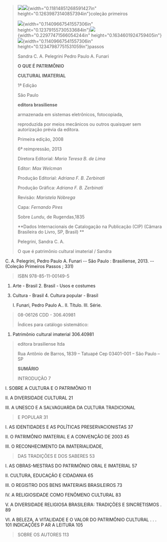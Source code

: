 > ![](media/image1.png)![](media/image3.png){width="0.11814851268591427in"
> height="0.12639873140857394in"}coleção primeiros
>
> ![](media/image4.png){width="0.11409667541557306in"
> height="0.12379155730533684in"}![](media/image5.png){width="0.22977471566054244in"
> height="0.1634601924759405in"}![](media/image6.png){width="0.11409667541557306in"
> height="0.12347987751531059in"}passos
>
> Sandra C. A. Pelegrini Pedro Paulo A. Funari
>
> **O QUE É PATRIMÔNIO**
>
> **CULTURAL IMATERIAL**
>
> 1ª Edição
>
> São Paulo
>
> **editora brasiliense**
>
> armazenada em sistemas eletrônicos, fotocopiada,
>
> reproduzida por meios mecânicos ou outros quaisquer sem autorização
> prévia da editora.
>
> Primeira edição, 2008
>
> 6ª reimpressão, 2013
>
> Diretora Editorial: *Maria Teresa B. de Lima*
>
> Editor: *Max Welcman*
>
> Produção Editorial: *Adriana F. B. Zerbinati*
>
> Produção Gráfica: *Adriana F. B. Zerbinati*
>
> Revisão: *Maristela Nóbrega*
>
> Capa: *Fernando Pires*
>
> Sobre *Lundu*, de Rugendas,1835
>
> **Dados Internacionais de Catalogação na Publicação (CIP) (Câmara
> Brasileira do Livro, SP, Brasil) **
>
> Pelegrini, Sandra C. A.
>
> O que é patrimônio cultural imaterial / Sandra

C.  A. Pelegrini, Pedro Paulo A. Funari -- São Paulo :
    Brasiliense, 2013. -- (Coleção Primeiros Passos ; 331)

> ISBN 978-85-11-00149-5

1.  Arte - Brasil 2. Brasil - Usos e costumes

<!-- -->

3.  Cultura - Brasil 4. Cultura popular - Brasil

    I.  Funari, Pedro Paulo A.. II. Título. III. Série.

> 08-06126 CDD - 306.40981
>
> Índices para catálogo sistemático:

1.  Patrimônio cultural imaterial 306.40981

> editora brasiliense ltda
>
> Rua Antônio de Barros, 1839 – Tatuapé Cep 03401-001 – São Paulo – SP
>
> **SUMÁRIO**
>
> INTRODUÇÃO 7

I.  SOBRE A CULTURA E O PATRIMÔNIO 11

II. A DIVERSIDADE CULTURAL 21

III. A UNESCO E A SALVAGUARDA DA CULTURA TRADICIONAL

> E POPULAR 31

I.  AS IDENTIDADES E AS POLÍTICAS PRESERVACIONISTAS 37

II. O PATRIMÔNIO IMATERIAL E A CONVENÇÃO DE 2003 45

III. O RECONHECIMENTO DA IMATERIALIDADE,

> DAS TRADIÇÕES E DOS SABERES 53

I.  AS OBRAS-MESTRAS DO PATRIMÔNIO ORAL E IMATERIAL 57

II. CULTURA, EDUCAÇÃO E CIDADANIA 65

III. O REGISTRO DOS BENS IMATERIAIS BRASILEIROS 73

IV. A RELIGIOSIDADE COMO FENÔMENO CULTURAL 83

V.  A DIVERSIDADE RELIGIOSA BRASILEIRA: TRADIÇÕES E SINCRETISMOS . 89

VI. A BELEZA, A VITALIDADE E O VALOR DO PATRIMÔNIO CULTURAL . . . 101
    INDICAÇÕES P AR A LEITURA 105

> SOBRE OS AUTORES 113